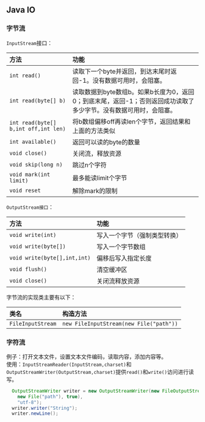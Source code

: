 ## Java IO

### 字节流
`InputStream`接口：

| 方法     |功能|
| :------------------- | :------------- |
| `int read()`         | 读取下一个byte并返回，到达末尾时返回-1。没有数据可用时，会阻塞。|
| `int read(byte[] b)` | 读取数据到byte数组b。如果b长度为0，返回0；到底末尾，返回-1；否则返回成功读取了多少字节。没有数据可用时，会阻塞。|
|`int read(byte[] b,int off,int len)`| 将b数组偏移off再读len个字节，返回结果和上面的方法类似|
|``int available()``      |   返回可以读的byte的数量     |
|`void close()`|  关闭流，释放资源|
|`void skip(long n)`| 跳过n个字符|
|`void mark(int limit)`|  最多能读limit个字节|
|`void reset`| 解除mark的限制|

`OutputStream接口`：

| 方法 | 功能     |
| :------------- | :------------- |
| ``void write(int)``  | 写入一个字节（强制类型转换）|
| `void write(byte[])` | 写入一个字节数组|
| `void write(byte[],int,int)`| 偏移后写入指定长度|
| `void flush()`       | 清空缓冲区|
| `void close()`       | 关闭流释放资源|

字节流的实现类主要有以下：

| 类名 | 构造方法 |
| :------------- | :------------- |
| `FileInputStream` | `new FileInputStream(new File("path"))` |

### 字符流
例子：打开文本文件，设置文本文件编码，读取内容，添加内容等。  
使用：`InputStreamReader(InputStream,charset)`和`OutputStreamWriter(OutputStream,charset)`提供`read()`和`write()`访问进行读写。
```Java
  OutputStreamWriter writer = new OutputStreamWriter(new FileOutputStream(
    new File("path"), true),
    "utf-8");
  writer.writer("String");
  writer.newLine();
```
